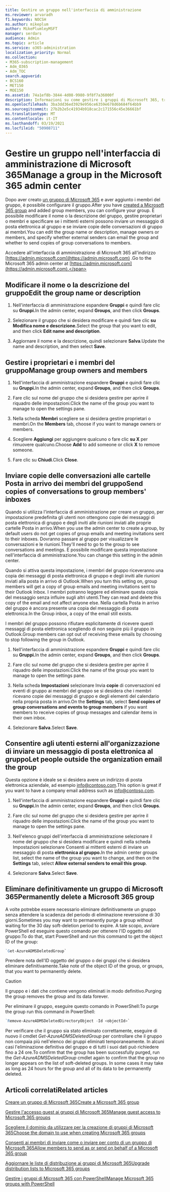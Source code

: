 ```yaml
---
title: Gestire un gruppo nell'interfaccia di amministrazione
ms.reviewer: arvaradh
f1.keywords: NOCSH
ms.author: mikeplum
author: MikePlumleyMSFT
manager: serdars
audience: Admin
ms.topic: article
ms.service: o365-administration
localization_priority: Normal
ms.collection:
- M365-subscription-management
- Adm_O365
- Adm_TOC
search.appverid:
- BCS160
- MET150
- MOE150
ms.assetid: 74a1ef8b-3844-4d08-9980-9f8f7a36000f
description: Informazioni su come gestire i gruppi di Microsoft 365, tra cui l'aggiunta della rimozione dei membri del gruppo, la modifica dell'indirizzo di posta elettronica, il nome o la descrizione del gruppo e la personalizzazione del funzionamento del gruppo.
ms.openlocfilehash: 3ba3dd36ed3929e956ce6359e678d6b684f64bb9
ms.sourcegitcommit: 27b2b2e5c41934b918cac2c171556c45e36661bf
ms.translationtype: MT
ms.contentlocale: it-IT
ms.lasthandoff: 03/19/2021
ms.locfileid: "50908711"
---
```

# <a name="manage-a-group-in-the-microsoft-365-admin-center"></a><span data-ttu-id="562dd-103">Gestire un gruppo nell'interfaccia di amministrazione di Microsoft 365</span><span class="sxs-lookup"><span data-stu-id="562dd-103">Manage a group in the Microsoft 365 admin center</span></span>

<span data-ttu-id="562dd-104">Dopo aver creato [un gruppo di Microsoft 365](create-groups.md) e aver aggiunto i membri del gruppo, è possibile configurare il gruppo.</span><span class="sxs-lookup"><span data-stu-id="562dd-104">After you have [created a Microsoft 365 group](create-groups.md) and added group members, you can configure your group.</span></span> <span data-ttu-id="562dd-105">È possibile modificare il nome o la descrizione del gruppo, gestire proprietari o membri e specificare se i mittenti esterni possono inviare un messaggio di posta elettronica al gruppo e se inviare copie delle conversazioni di gruppo ai membri.</span><span class="sxs-lookup"><span data-stu-id="562dd-105">You can edit the group name or description, manage owners or members, and specify whether external senders can email the group and whether to send copies of group conversations to members.</span></span>

<span data-ttu-id="562dd-106">Accedere all'interfaccia di amministrazione di Microsoft 365 all'indirizzo [https://admin.microsoft.com](https://admin.microsoft.com) .</span><span class="sxs-lookup"><span data-stu-id="562dd-106">Go to the Microsoft 365 admin center at [https://admin.microsoft.com](https://admin.microsoft.com).</span></span>

## <a name="edit-the-group-name-or-description"></a><span data-ttu-id="562dd-107">Modificare il nome o la descrizione del gruppo</span><span class="sxs-lookup"><span data-stu-id="562dd-107">Edit the group name or description</span></span>

1. <span data-ttu-id="562dd-108">Nell'interfaccia di amministrazione espandere **Gruppi** e quindi fare clic su **Gruppi.**</span><span class="sxs-lookup"><span data-stu-id="562dd-108">In the admin center, expand **Groups**, and then click **Groups**.</span></span>

2. <span data-ttu-id="562dd-109">Selezionare il gruppo che si desidera modificare e quindi fare clic **su Modifica nome e descrizione.**</span><span class="sxs-lookup"><span data-stu-id="562dd-109">Select the group that you want to edit, and then click **Edit name and description**.</span></span>

3. <span data-ttu-id="562dd-110">Aggiornare il nome e la descrizione, quindi selezionare **Salva**.</span><span class="sxs-lookup"><span data-stu-id="562dd-110">Update the name and description, and then select **Save**.</span></span>

## <a name="manage-group-owners-and-members"></a><span data-ttu-id="562dd-111">Gestire i proprietari e i membri del gruppo</span><span class="sxs-lookup"><span data-stu-id="562dd-111">Manage group owners and members</span></span>

1. <span data-ttu-id="562dd-112">Nell'interfaccia di amministrazione espandere **Gruppi** e quindi fare clic su **Gruppi.**</span><span class="sxs-lookup"><span data-stu-id="562dd-112">In the admin center, expand **Groups**, and then click **Groups**.</span></span>

2. <span data-ttu-id="562dd-113">Fare clic sul nome del gruppo che si desidera gestire per aprire il riquadro delle impostazioni.</span><span class="sxs-lookup"><span data-stu-id="562dd-113">Click the name of the group you want to manage to open the settings pane.</span></span>

3. <span data-ttu-id="562dd-114">Nella scheda **Membri** scegliere se si desidera gestire proprietari o membri.</span><span class="sxs-lookup"><span data-stu-id="562dd-114">On the **Members** tab, choose if you want to manage owners or members.</span></span>

4. <span data-ttu-id="562dd-115">Scegliere **Aggiungi** per aggiungere qualcuno o fare clic **su X** per rimuovere qualcuno.</span><span class="sxs-lookup"><span data-stu-id="562dd-115">Choose **Add** to add someone or click **X** to remove someone.</span></span>

5. <span data-ttu-id="562dd-116">Fare clic su **Chiudi**.</span><span class="sxs-lookup"><span data-stu-id="562dd-116">Click **Close**.</span></span>

## <a name="send-copies-of-conversations-to-group-members-inboxes"></a><span data-ttu-id="562dd-117">Inviare copie delle conversazioni alle cartelle Posta in arrivo dei membri del gruppo</span><span class="sxs-lookup"><span data-stu-id="562dd-117">Send copies of conversations to group members' inboxes</span></span>
  
<span data-ttu-id="562dd-118">Quando si utilizza l'interfaccia di amministrazione per creare un gruppo, per impostazione predefinita gli utenti non ottengono copie dei messaggi di posta elettronica di gruppo e degli inviti alle riunioni inviati alle proprie cartelle Posta in arrivo.</span><span class="sxs-lookup"><span data-stu-id="562dd-118">When you use the admin center to create a group, by default users  do not get copies of group emails and meeting invitations sent to their inboxes.</span></span> <span data-ttu-id="562dd-119">Dovranno passare al gruppo per visualizzare le conversazioni e le riunioni.</span><span class="sxs-lookup"><span data-stu-id="562dd-119">They'll need to go to the group to see conversations and meetings.</span></span> <span data-ttu-id="562dd-120">È possibile modificare questa impostazione nell'interfaccia di amministrazione.</span><span class="sxs-lookup"><span data-stu-id="562dd-120">You can change this setting in the admin center.</span></span>

<span data-ttu-id="562dd-121">Quando si attiva questa impostazione, i membri del gruppo riceveranno una copia dei messaggi di posta elettronica di gruppo e degli inviti alle riunioni inviati alla posta in arrivo di Outlook.</span><span class="sxs-lookup"><span data-stu-id="562dd-121">When you turn this setting on, group members will get a copy of group emails and meeting invitations sent to their Outlook Inbox.</span></span> <span data-ttu-id="562dd-122">I membri potranno leggere ed eliminare questa copia del messaggio senza influire sugli altri utenti.</span><span class="sxs-lookup"><span data-stu-id="562dd-122">They can read and delete this copy of the email and not affect anyone else.</span></span> <span data-ttu-id="562dd-123">Nella cartella Posta in arrivo del gruppo è ancora presente una copia del messaggio di posta elettronica.</span><span class="sxs-lookup"><span data-stu-id="562dd-123">In the Group inbox, a copy of the email still exists.</span></span>

<span data-ttu-id="562dd-124">I membri del gruppo possono rifiutare esplicitamente di ricevere questi messaggi di posta elettronica scegliendo di non seguire più il gruppo in Outlook.</span><span class="sxs-lookup"><span data-stu-id="562dd-124">Group members can opt out of receiving these emails by choosing to stop following the group in Outlook.</span></span>

1. <span data-ttu-id="562dd-125">Nell'interfaccia di amministrazione espandere **Gruppi** e quindi fare clic su **Gruppi.**</span><span class="sxs-lookup"><span data-stu-id="562dd-125">In the admin center, expand **Groups**, and then click **Groups**.</span></span>

2. <span data-ttu-id="562dd-126">Fare clic sul nome del gruppo che si desidera gestire per aprire il riquadro delle impostazioni.</span><span class="sxs-lookup"><span data-stu-id="562dd-126">Click the name of the group you want to manage to open the settings pane.</span></span>

3. <span data-ttu-id="562dd-127">Nella scheda **Impostazioni** selezionare Invia **copie** di conversazioni ed eventi di gruppo ai membri del gruppo se si desidera che i membri ricevano copie dei messaggi di gruppo e degli elementi del calendario nella propria posta in arrivo.</span><span class="sxs-lookup"><span data-stu-id="562dd-127">On the **Settings** tab, select **Send copies of group conversations and events to group members** if you want members to receive copies of group messages and calendar items in their own inbox.</span></span>

4. <span data-ttu-id="562dd-128">Selezionare **Salva**.</span><span class="sxs-lookup"><span data-stu-id="562dd-128">Select **Save**.</span></span>

## <a name="let-people-outside-the-organization-email-the-group"></a><span data-ttu-id="562dd-129">Consentire agli utenti esterni all'organizzazione di inviare un messaggio di posta elettronica al gruppo</span><span class="sxs-lookup"><span data-stu-id="562dd-129">Let people outside the organization email the group</span></span>

<span data-ttu-id="562dd-130">Questa opzione è ideale se si desidera avere un indirizzo di posta elettronica aziendale, ad esempio info@contoso.com.</span><span class="sxs-lookup"><span data-stu-id="562dd-130">This option is great if you want to have a company email address such as info@contoso.com.</span></span>
 
1. <span data-ttu-id="562dd-131">Nell'interfaccia di amministrazione espandere **Gruppi** e quindi fare clic su **Gruppi.**</span><span class="sxs-lookup"><span data-stu-id="562dd-131">In the admin center, expand **Groups**, and then click **Groups**.</span></span>

2. <span data-ttu-id="562dd-132">Fare clic sul nome del gruppo che si desidera gestire per aprire il riquadro delle impostazioni.</span><span class="sxs-lookup"><span data-stu-id="562dd-132">Click the name of the group you want to manage to open the settings pane.</span></span>

3. <span data-ttu-id="562dd-133">Nell'elenco gruppi dell'interfaccia di amministrazione selezionare il nome del  gruppo che si desidera modificare e quindi nella scheda Impostazioni selezionare Consenti ai mittenti esterni di inviare un messaggio di posta **elettronica al gruppo.**</span><span class="sxs-lookup"><span data-stu-id="562dd-133">In the admin center groups list, select the name of the group you want to change, and then on the **Settings** tab, select **Allow external senders to email this group**.</span></span>
    
4. <span data-ttu-id="562dd-134">Selezionare **Salva**.</span><span class="sxs-lookup"><span data-stu-id="562dd-134">Select **Save**.</span></span>

## <a name="permanently-delete-a-microsoft-365-group"></a><span data-ttu-id="562dd-135">Eliminare definitivamente un gruppo di Microsoft 365</span><span class="sxs-lookup"><span data-stu-id="562dd-135">Permanently delete a Microsoft 365 group</span></span>

<span data-ttu-id="562dd-136">A volte potrebbe essere necessario eliminare definitivamente un gruppo senza attendere la scadenza del periodo di eliminazione reverssione di 30 giorni.</span><span class="sxs-lookup"><span data-stu-id="562dd-136">Sometimes you may want to permanently purge a group without waiting for the 30 day soft-deletion period to expire.</span></span> <span data-ttu-id="562dd-137">A tale scopo, avviare PowerShell ed eseguire questo comando per ottenere l'ID oggetto del gruppo:</span><span class="sxs-lookup"><span data-stu-id="562dd-137">To do that, start PowerShell and run this command to get the object ID of the group:</span></span>
 
 ```powershell
`Get-AzureADMSDeletedGroup`
```

<span data-ttu-id="562dd-138">Prendere nota dell'ID oggetto del gruppo o dei gruppi che si desidera eliminare definitivamente.</span><span class="sxs-lookup"><span data-stu-id="562dd-138">Take note of the object ID of the group, or groups, that you want to permanently delete.</span></span>
  
> [!CAUTION]
> <span data-ttu-id="562dd-139">Il gruppo e i dati che contiene vengono eliminati in modo definitivo.</span><span class="sxs-lookup"><span data-stu-id="562dd-139">Purging the group removes the group and its data forever.</span></span> 
  
<span data-ttu-id="562dd-140">Per eliminare il gruppo, eseguire questo comando in PowerShell:</span><span class="sxs-lookup"><span data-stu-id="562dd-140">To purge the group run this command in PowerShell:</span></span>

```powershell
`Remove-AzureADMSDeletedDirectoryObject -Id <objectId>`
```

<span data-ttu-id="562dd-p105">Per verificare che il gruppo sia stato eliminato correttamente, eseguire di nuovo il cmdlet  *Get-AzureADMSDeletedGroup*  per controllare che il gruppo non compaia più nell'elenco dei gruppi eliminati temporaneamente. In alcuni casi l'eliminazione definitiva del gruppo e di tutti i suoi dati può richiedere fino a 24 ore.</span><span class="sxs-lookup"><span data-stu-id="562dd-p105">To confirm that the group has been successfully purged, run the  *Get-AzureADMSDeletedGroup*  cmdlet again to confirm that the group no longer appears on the list of soft-deleted groups. In some cases it may take as long as 24 hours for the group and all of its data to be permanently deleted.</span></span> 
  
## <a name="related-articles"></a><span data-ttu-id="562dd-143">Articoli correlati</span><span class="sxs-lookup"><span data-stu-id="562dd-143">Related articles</span></span>

[<span data-ttu-id="562dd-144">Creare un gruppo di Microsoft 365</span><span class="sxs-lookup"><span data-stu-id="562dd-144">Create a Microsoft 365 group</span></span>](create-groups.md)

[<span data-ttu-id="562dd-145">Gestire l'accesso guest ai gruppi di Microsoft 365</span><span class="sxs-lookup"><span data-stu-id="562dd-145">Manage guest access to Microsoft 365 groups</span></span>](https://support.microsoft.com/office/bfc7a840-868f-4fd6-a390-f347bf51aff6)

[<span data-ttu-id="562dd-146">Scegliere il dominio da utilizzare per la creazione di gruppi di Microsoft 365</span><span class="sxs-lookup"><span data-stu-id="562dd-146">Choose the domain to use when creating Microsoft 365 groups</span></span>](../../solutions/choose-domain-to-create-groups.md)

[<span data-ttu-id="562dd-147">Consenti ai membri di inviare come o inviare per conto di un gruppo di Microsoft 365</span><span class="sxs-lookup"><span data-stu-id="562dd-147">Allow members to send as or send on behalf of a Microsoft 365 group</span></span>](../../solutions/allow-members-to-send-as-or-send-on-behalf-of-group.md)

[<span data-ttu-id="562dd-148">Aggiornare le liste di distribuzione ai gruppi di Microsoft 365</span><span class="sxs-lookup"><span data-stu-id="562dd-148">Upgrade distribution lists to Microsoft 365 groups</span></span>](../manage/upgrade-distribution-lists.md)

[<span data-ttu-id="562dd-149">Gestire i gruppi di Microsoft 365 con PowerShell</span><span class="sxs-lookup"><span data-stu-id="562dd-149">Manage Microsoft 365 groups with PowerShell</span></span>](../../enterprise/manage-microsoft-365-groups-with-powershell.md)